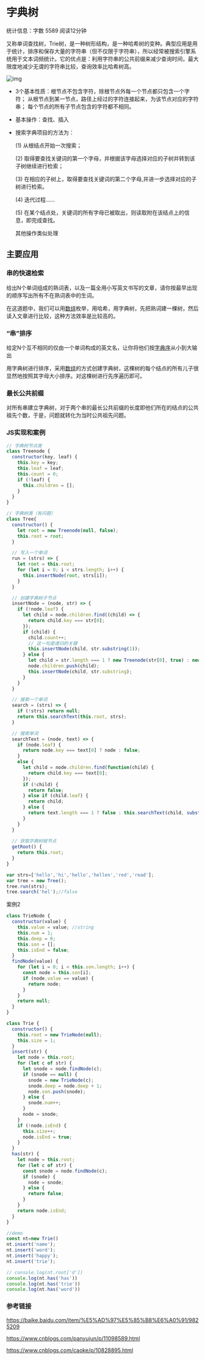 # 字典树

统计信息：字数 5589  阅读12分钟


又称单词查找树，Trie树，是一种树形结构，是一种哈希树的变种。典型应用是用于统计，排序和保存大量的字符串（但不仅限于字符串），所以经常被搜索引擎系统用于文本词频统计。它的优点是：利用字符串的公共前缀来减少查询时间，最大限度地减少无谓的字符串比较，查询效率比哈希树高。

![img](https://pic2.zhimg.com/80/v2-9d07fbd164fc0d737aabe428b4484bd1_1440w.png)

- 3个基本性质：根节点不包含字符，除根节点外每一个节点都只包含一个字符； 从根节点到某一节点，路径上经过的字符连接起来，为该节点对应的字符串； 每个节点的所有子节点包含的字符都不相同。

- 基本操作：查找、插入

- 搜索字典项目的方法为：

  (1) 从根结点开始一次搜索；

  (2) 取得要查找关键词的第一个字母，并根据该字母选择对应的子树并转到该子树继续进行检索；

  (3) 在相应的子树上，取得要查找关键词的第二个字母,并进一步选择对应的子树进行检索。

  (4) 迭代过程……

  (5) 在某个结点处，关键词的所有字母已被取出，则读取附在该结点上的信息，即完成查找。

  其他操作类似处理



## 主要应用

### 串的快速检索

给出N个单词组成的熟词表，以及一篇全用小写英文书写的文章，请你按最早出现的顺序写出所有不在熟词表中的生词。

在这道题中，我们可以用[数组](https://baike.baidu.com/item/数组)枚举，用哈希，用字典树，先把熟词建一棵树，然后读入文章进行比较，这种方法效率是比较高的。

### “串”排序

给定N个互不相同的仅由一个单词构成的英文名，让你将他们按[字典序](https://baike.baidu.com/item/字典序)从小到大输出

用字典树进行排序，采用[数组](https://baike.baidu.com/item/数组)的方式创建字典树，这棵树的每个结点的所有儿子很显然地按照其字母大小排序。对这棵树进行先序遍历即可。

### 最长公共前缀

对所有串建立字典树，对于两个串的最长公共前缀的长度即他们所在的结点的公共祖先个数，于是，问题就转化为当时公共祖先问题。

### JS实现和案例

~~~js
// 字典树节点类
class Treenode {
  constructor(key, leaf) {
    this.key = key;
    this.leaf = leaf;
    this.count = 0;
    if (!leaf) {
      this.children = [];
    }
  }
}

// 字典树类（有问题）
class Tree{
  constructor() {
    let root = new Treenode(null, false);
    this.root = root;
  }

  // 写入一个单词
  run = (strs) => {
    let root = this.root;
    for (let i = 0; i < strs.length; i++) {
      this.insertNode(root, strs[i]);
    }
  }

  // 创建字典树子节点
  insertNode = (node, str) => {
    if (!node.leaf) {
      let child = node.children.find((child) => {
        return child.key === str[0];
      });
      if (child) {
        child.count++;
        // 这一句是递归的关键
        this.insertNode(child, str.substring(1));
      } else {
        let child = str.length === 1 ? new Treenode(str[0], true) : new Treenode(str[0], false);
        node.children.push(child);
        this.insertNode(child, str.substring);
      }
    }
  }

  // 搜索一个单词
  search = (strs) => {
    if (!strs) return null;
    return this.searchText(this.root, strs);
  }

  // 搜索单词
  searchText = (node, text) => {
    if (node.leaf) {
      return node.key === text[0] ? node : false;
    }
    else {
      let child = node.children.find(function(child) {
        return child.key === text[0];
      });
      if (!child) {
        return false;
      } else if (child.leaf) {
        return child;
      } else {
        return text.length === 1 ? false : this.searchText(child, substring(1));
      }
    }
  }
  
  // 获取字典树根节点 
  getRoot() {
    return this.root;
  }
}

var strs=['hello','hi','hello','hellen','red','read'];
var tree = new Tree();
tree.run(strs);
tree.search('hel');//false
~~~

案例2

~~~js
class TrieNode {
  constructor(value) {
    this.value = value; //string
    this.num = 1;
    this.deep = 0;
    this.son = [];
    this.isEnd = false;
  }
  findNode(value) {
    for (let i = 0; i < this.son.length; i++) {
      const node = this.son[i];
      if (node.value == value) {
        return node;
      }
    }
    return null;
  }
}

class Trie {
  constructor() {
    this.root = new TrieNode(null);
    this.size = 1;
  }
  insert(str) {
    let node = this.root;
    for (let c of str) {
      let snode = node.findNode(c);
      if (snode == null) {
        snode = new TrieNode(c);
        snode.deep = node.deep + 1;
        node.son.push(snode);
      } else {
        snode.num++;
      }
      node = snode;
    }
    if (!node.isEnd) {
      this.size++;
      node.isEnd = true;
    }
  }
  has(str) {
    let node = this.root;
    for (let c of str) {
      const snode = node.findNode(c);
      if (snode) {
        node = snode;
      } else {
        return false;
      }
    }
    return node.isEnd;
  }
}

//demo
const nt=new Trie()
nt.insert('name');
nt.insert('word');
nt.insert('happy');
nt.insert('trie');

// console.log(nt.root['d'])
console.log(nt.has('has'))
console.log(nt.has('trie'))
console.log(nt.has('word'))
~~~

### 参考链接

https://baike.baidu.com/item/%E5%AD%97%E5%85%B8%E6%A0%91/9825209

https://www.cnblogs.com/panyujun/p/11098589.html

https://www.cnblogs.com/caoke/p/10828895.html
